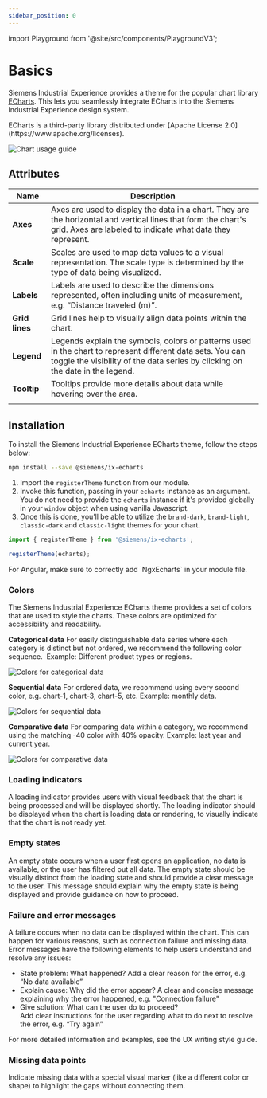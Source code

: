 ```yaml
---
sidebar_position: 0
---
```

import Playground from '@site/src/components/PlaygroundV3';

# Basics

Siemens Industrial Experience provides a theme for the popular chart library [ECharts](https://echarts.apache.org/handbook/en/get-started).
This lets you seamlessly integrate ECharts into the Siemens Industrial Experience design system.

<div className="siemens-brand-section">
ECharts is a third-party library distributed under [Apache License 2.0](https://www.apache.org/licenses).
</div>

![Chart usage guide](https://www.figma.com/design/wEptRgAezDU1z80Cn3eZ0o/iX-Pattern-Illustrations?node-id=3532-4181&t=MD9MvUCkoIcmSi8H-4)

## Attributes

| Name           | Description                                                                                                                                                                                  |
| -------------- | -------------------------------------------------------------------------------------------------------------------------------------------------------------------------------------------- |
| **Axes**       | Axes are used to display the data in a chart. They are the horizontal and vertical lines that form the chart's grid. Axes are labeled to indicate what data they represent.                  |
| **Scale**      | Scales are used to map data values to a visual representation. The scale type is determined by the type of data being visualized.                                                            |
| **Labels**     | Labels are used to describe the dimensions represented, often including units of measurement, e.g. “Distance traveled (m)”.                                                                  |
| **Grid lines** | Grid lines help to visually align data points within the chart.                                                                                                                           |
| **Legend**     | Legends explain the symbols, colors or patterns used in the chart to represent different data sets. You can toggle the visibility of the data series by clicking on the date in the legend. |
| **Tooltip**    | Tooltips provide more details about data while hovering over the area.                                                                                                           |
|                |                                                                                                                                                                                              |
## Installation

To install the Siemens Industrial Experience ECharts theme, follow the steps below:

```sh
npm install --save @siemens/ix-echarts
```

1. Import the `registerTheme` function from our module. 
2. Invoke this function, passing in your `echarts` instance as an argument. You do not need to provide the `echarts` instance if it's provided globally in your `window` object when using vanilla Javascript. 
3. Once this is done, you’ll be able to utilize the `brand-dark`, `brand-light`, `classic-dark` and `classic-light` themes for your chart.

```typescript
import { registerTheme } from '@siemens/ix-echarts';

registerTheme(echarts);
```

<div className="Angular">
For Angular, make sure to correctly add `NgxEcharts` in your module file.
</div>

### Colors

The Siemens Industrial Experience ECharts theme provides a set of colors that are used to style the charts. These colors are optimized for accessibility and readability. 

**Categorical data**
For easily distinguishable data series where each category is distinct but not ordered, we recommend the following color sequence. 
Example: Different product types or regions.

![Colors for categorical data](https://www.figma.com/design/wEptRgAezDU1z80Cn3eZ0o/iX-Pattern-Illustrations?node-id=3223-1647&t=MD9MvUCkoIcmSi8H-4)

**Sequential data**
For ordered data, we recommend using every second color, e.g. chart-1, chart-3, chart-5, etc. Example: monthly data.

![Colors for sequential data](https://www.figma.com/design/wEptRgAezDU1z80Cn3eZ0o/iX-Pattern-Illustrations?node-id=3225-2412&t=MD9MvUCkoIcmSi8H-4)

**Comparative data**
For comparing data within a category, we recommend using the matching -40 color with 40% opacity. Example: last year and current year.

![Colors for comparative data](https://www.figma.com/design/wEptRgAezDU1z80Cn3eZ0o/iX-Pattern-Illustrations?node-id=3225-2885&t=MD9MvUCkoIcmSi8H-4)

<Playground
height="40rem"
name="echarts"
noMargin>
</Playground>

### Loading indicators

A loading indicator provides users with visual feedback that the chart is being processed and will be displayed shortly. The loading indicator should be displayed when the chart is loading data or rendering, to visually indicate that the chart is not ready yet. 

### Empty states

An empty state occurs when a user first opens an application, no data is available, or the user has filtered out all data. The empty state should be visually distinct from the loading state and should provide a clear message to the user. This message should explain why the empty state is being displayed and provide guidance on how to proceed. 

<Playground
height="40rem"
name="echarts-empty-state"
noMargin>
</Playground>

### Failure and error messages

A failure occurs when no data can be displayed within the chart. This can happen for various reasons, such as connection failure and missing data. Error messages have the following elements to help users understand and resolve any issues:

- State problem: What happened?​ Add a clear reason for the error, e.g. “No data available”
- Explain cause: Why did the error appear?​ A clear and concise message explaining why the error happened, e.g. "Connection failure"
- Give solution: What can the user do to proceed?​  
    Add clear instructions for the user regarding what to do next to resolve the error, e.g. “Try again”

For more detailed information and examples, see the UX writing style guide. 

### Missing data points

Indicate missing data with a special visual marker (like a different color or shape) to highlight the gaps without connecting them.
